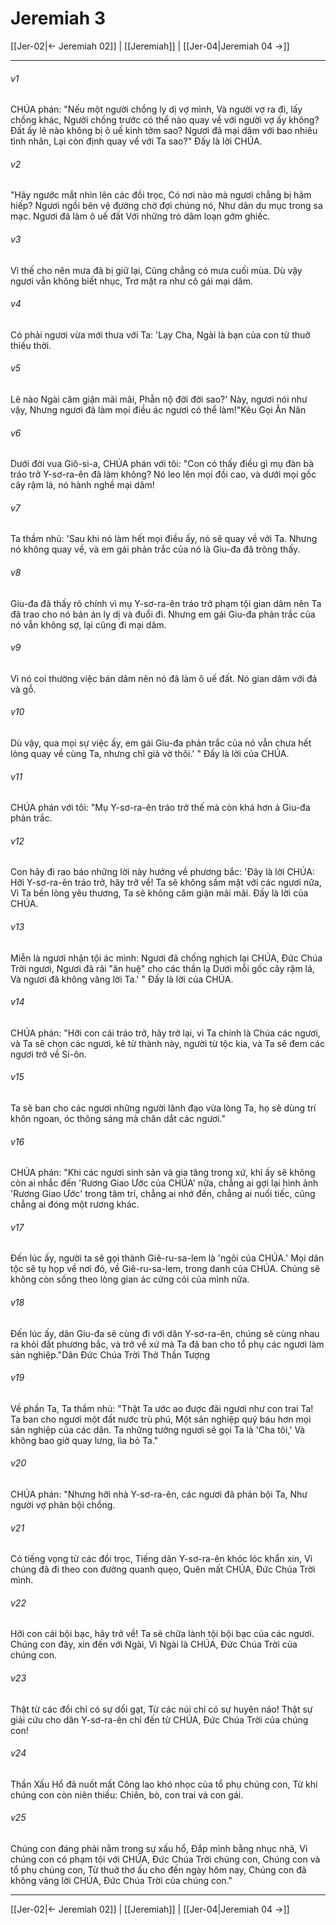 # Jeremiah 3

[[Jer-02|← Jeremiah 02]] | [[Jeremiah]] | [[Jer-04|Jeremiah 04 →]]
***



###### v1 
CHÚA phán: "Nếu một người chồng ly dị vợ mình, Và người vợ ra đi, lấy chồng khác, Người chồng trước có thể nào quay về với người vợ ấy không? Đất ấy lẽ nào không bị ô uế kinh tởm sao? Ngươi đã mại dâm với bao nhiêu tình nhân, Lại còn định quay về với Ta sao?" Đấy là lời CHÚA. 

###### v2 
"Hãy ngước mắt nhìn lên các đồi trọc, Có nơi nào mà ngươi chẳng bị hãm hiếp? Ngươi ngồi bên vệ đường chờ đợi chúng nó, Như dân du mục trong sa mạc. Ngươi đã làm ô uế đất Với những trò dâm loạn gớm ghiếc. 

###### v3 
Vì thế cho nên mưa đã bị giữ lại, Cũng chẳng có mưa cuối mùa. Dù vậy ngươi vẫn không biết nhục, Trơ mặt ra như cô gái mại dâm. 

###### v4 
Có phải ngươi vừa mới thưa với Ta: 'Lạy Cha, Ngài là bạn của con từ thuở thiếu thời. 

###### v5 
Lẽ nào Ngài căm giận mãi mãi, Phẫn nộ đời đời sao?' Này, ngươi nói như vậy, Nhưng ngươi đã làm mọi điều ác ngươi có thể làm!"Kêu Gọi Ăn Năn 

###### v6 
Dưới đời vua Giô-si-a, CHÚA phán với tôi: "Con có thấy điều gì mụ đàn bà tráo trở Y-sơ-ra-ên đã làm không? Nó leo lên mọi đồi cao, và dưới mọi gốc cây rậm lá, nó hành nghề mại dâm! 

###### v7 
Ta thầm nhủ: 'Sau khi nó làm hết mọi điều ấy, nó sẽ quay về với Ta. Nhưng nó không quay về, và em gái phản trắc của nó là Giu-đa đã trông thấy. 

###### v8 
Giu-đa đã thấy rõ chính vì mụ Y-sơ-ra-ên tráo trở phạm tội gian dâm nên Ta đã trao cho nó bản án ly dị và đuổi đi. Nhưng em gái Giu-đa phản trắc của nó vẫn không sợ, lại cũng đi mại dâm. 

###### v9 
Vì nó coi thường việc bán dâm nên nó đã làm ô uế đất. Nó gian dâm với đá và gỗ. 

###### v10 
Dù vậy, qua mọi sự việc ấy, em gái Giu-đa phản trắc của nó vẫn chưa hết lòng quay về cùng Ta, nhưng chỉ giả vờ thôi.' " Đấy là lời của CHÚA. 

###### v11 
CHÚA phán với tôi: "Mụ Y-sơ-ra-ên tráo trở thế mà còn khá hơn ả Giu-đa phản trắc. 

###### v12 
Con hãy đi rao báo những lời này hướng về phương bắc: 'Đây là lời CHÚA: Hỡi Y-sơ-ra-ên tráo trở, hãy trở về! Ta sẽ không sầm mặt với các ngươi nữa, Vì Ta bền lòng yêu thương, Ta sẽ không căm giận mãi mãi. Đấy là lời của CHÚA. 

###### v13 
Miễn là ngươi nhận tội ác mình: Ngươi đã chống nghịch lại CHÚA, Đức Chúa Trời ngươi, Ngươi đã rải "ân huệ" cho các thần lạ Dưới mỗi gốc cây rậm lá, Và ngươi đã không vâng lời Ta.' " Đấy là lời của CHÚA. 

###### v14 
CHÚA phán: "Hỡi con cái tráo trở, hãy trở lại, vì Ta chính là Chúa các ngươi, và Ta sẽ chọn các ngươi, kẻ từ thành này, người từ tộc kia, và Ta sẽ đem các ngươi trở về Si-ôn. 

###### v15 
Ta sẽ ban cho các ngươi những người lãnh đạo vừa lòng Ta, họ sẽ dùng trí khôn ngoan, óc thông sáng mà chăn dắt các ngươi." 

###### v16 
CHÚA phán: "Khi các ngươi sinh sản và gia tăng trong xứ, khi ấy sẽ không còn ai nhắc đến 'Rương Giao Ước của CHÚA' nữa, chẳng ai gợi lại hình ảnh 'Rương Giao Ước' trong tâm trí, chẳng ai nhớ đến, chẳng ai nuối tiếc, cũng chẳng ai đóng một rương khác. 

###### v17 
Đến lúc ấy, người ta sẽ gọi thành Giê-ru-sa-lem là 'ngôi của CHÚA.' Mọi dân tộc sẽ tụ họp về nơi đó, về Giê-ru-sa-lem, trong danh của CHÚA. Chúng sẽ không còn sống theo lòng gian ác cứng cỏi của mình nữa. 

###### v18 
Đến lúc ấy, dân Giu-đa sẽ cùng đi với dân Y-sơ-ra-ên, chúng sẽ cùng nhau ra khỏi đất phương bắc, và trở về xứ mà Ta đã ban cho tổ phụ các ngươi làm sản nghiệp."Dân Đức Chúa Trời Thờ Thần Tượng 

###### v19 
Về phần Ta, Ta thầm nhủ: "Thật Ta ước ao được đãi ngươi như con trai Ta! Ta ban cho ngươi một đất nước trù phú, Một sản nghiệp quý báu hơn mọi sản nghiệp của các dân. Ta những tưởng ngươi sẽ gọi Ta là 'Cha tôi,' Và không bao giờ quay lưng, lìa bỏ Ta." 

###### v20 
CHÚA phán: "Nhưng hỡi nhà Y-sơ-ra-ên, các ngươi đã phản bội Ta, Như người vợ phản bội chồng. 

###### v21 
Có tiếng vọng từ các đồi trọc, Tiếng dân Y-sơ-ra-ên khóc lóc khẩn xin, Vì chúng đã đi theo con đường quanh quẹo, Quên mất CHÚA, Đức Chúa Trời mình. 

###### v22 
Hỡi con cái bội bạc, hãy trở về! Ta sẽ chữa lành tội bội bạc của các ngươi. Chúng con đây, xin đến với Ngài, Vì Ngài là CHÚA, Đức Chúa Trời của chúng con. 

###### v23 
Thật từ các đồi chỉ có sự dối gạt, Từ các núi chỉ có sự huyên náo! Thật sự giải cứu cho dân Y-sơ-ra-ên chỉ đến từ CHÚA, Đức Chúa Trời của chúng con! 

###### v24 
Thần Xấu Hổ đã nuốt mất Công lao khó nhọc của tổ phụ chúng con, Từ khi chúng con còn niên thiếu: Chiên, bò, con trai và con gái. 

###### v25 
Chúng con đáng phải nằm trong sự xấu hổ, Đắp mình bằng nhục nhã, Vì chúng con có phạm tội với CHÚA, Đức Chúa Trời chúng con, Chúng con và tổ phụ chúng con, Từ thuở thơ ấu cho đến ngày hôm nay, Chúng con đã không vâng lời CHÚA, Đức Chúa Trời của chúng con."

***
[[Jer-02|← Jeremiah 02]] | [[Jeremiah]] | [[Jer-04|Jeremiah 04 →]]
